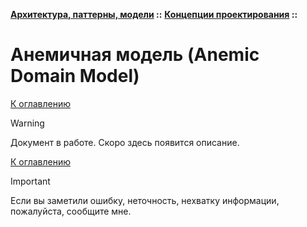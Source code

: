 **[Архитектура, паттерны, модели](../../README.md#patterns) ::** 
**[Концепции проектирования](../../README.md#patterns-concepts) ::**
# Анемичная модель (Anemic Domain Model)

<!--
https://emacsway.github.io/ru/anemic-domain-model/
-->

[К оглавлению](../../README.md#patterns-concepts)

> [!WARNING]
> Документ в работе. Скоро здесь появится описание.

[К оглавлению](../../README.md#patterns-concepts)

> [!IMPORTANT]
> Если вы заметили ошибку, неточность, нехватку информации, пожалуйста, сообщите мне.
